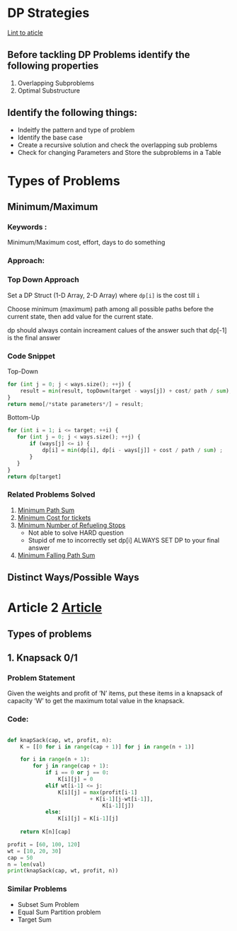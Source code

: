 # DP Strategies

[Lint to aticle](https://leetcode.com/discuss/general-discussion/458695/dynamic-programming-patterns#Minimum-(Maximum)-Path-to-Reach-a-Target)

## Before tackling DP Problems identify the following properties

1. Overlapping Subproblems
2. Optimal Substructure

## Identify the following things:
- Indeitfy the pattern and type of problem
- Identify the base case
- Create a recursive solution and check the overlapping sub problems
- Check for changing Parameters and Store the subproblems in a Table


# Types of Problems
## Minimum/Maximum

### Keywords : 
Minimum/Maximum cost, effort, days to do something

### Approach:

### Top Down Approach
Set a DP Struct (1-D Array, 2-D Array) where ```dp[i]``` is the cost till ```i```

Choose minimum (maximum) path among all possible paths before the current state, then add value for the current state.

dp should always contain increament calues of the answer such that dp[-1] is the final answer

### Code Snippet

Top-Down
```python
for (int j = 0; j < ways.size(); ++j) {
    result = min(result, topDown(target - ways[j]) + cost/ path / sum);
}
return memo[/*state parameters*/] = result;
```
Bottom-Up
```python
for (int i = 1; i <= target; ++i) {
   for (int j = 0; j < ways.size(); ++j) {
       if (ways[j] <= i) {
           dp[i] = min(dp[i], dp[i - ways[j]] + cost / path / sum) ;
       }
   }
}
return dp[target]
```

### Related Problems Solved

1. [ Minimum Path Sum ](https://leetcode.com/problems/minimum-path-sum/)
2. [Minimum Cost for tickets](https://leetcode.com/problems/minimum-cost-for-tickets/description/?envType=problem-list-v2&envId=55ac4kuc)
3. [Minimum Number of Refueling Stops](https://leetcode.com/problems/minimum-number-of-refueling-stops/description/?envType=problem-list-v2&envId=55ac4kuc)
    - Not able to solve HARD question
    - Stupid of me to incorrectly set dp[i] ALWAYS SET DP to your final answer
4. [Minimum Falling Path Sum](https://leetcode.com/problems/minimum-falling-path-sum/description/?envType=problem-list-v2&envId=55ac4kuc)

## Distinct Ways/Possible Ways





# Article 2 [Article](https://ashutosh-kumar.medium.com/dynamic-programming-types-and-patterns-7b1406c46a6b)


## Types of problems

## 1. Knapsack 0/1

### Problem Statement
Given the weights and profit of ’N’ items, put these items in a knapsack of capacity ‘W’ to get the maximum total value in the knapsack.

### Code:

```python

def knapSack(cap, wt, profit, n): 
    K = [[0 for i in range(cap + 1)] for j in range(n + 1)] 

    for i in range(n + 1): 
        for j in range(cap + 1): 
            if i == 0 or j == 0: 
                K[i][j] = 0
            elif wt[i-1] <= j: 
                K[i][j] = max(profit[i-1] 
                          + K[i-1][j-wt[i-1]],   
                              K[i-1][j]) 
            else: 
                K[i][j] = K[i-1][j] 
  
    return K[n][cap] 

profit = [60, 100, 120] 
wt = [10, 20, 30] 
cap = 50
n = len(val) 
print(knapSack(cap, wt, profit, n))


```

### Similar Problems

- Subset Sum Problem
- Equal Sum Partition problem
- Target Sum




